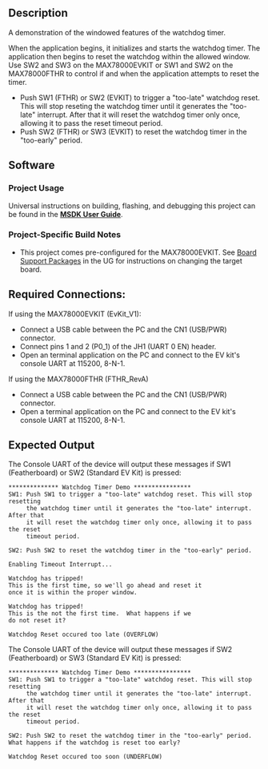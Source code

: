 ## Description

A demonstration of the windowed features of the watchdog timer.

When the application begins, it initializes and starts the watchdog timer.  The application then begins to reset the watchdog within the allowed window.  Use SW2 and SW3 on the MAX78000EVKIT or SW1 and SW2 on the MAX78000FTHR to control if and when the application attempts to reset the timer.

- Push SW1 (FTHR) or SW2 (EVKIT) to trigger a "too-late" watchdog reset. This will stop reseting the watchdog timer until it generates the "too-late" interrupt.  After that it will reset the watchdog timer only once, allowing it to pass the reset timeout period.
- Push SW2 (FTHR) or SW3 (EVKIT) to reset the watchdog timer in the "too-early" period.

## Software

### Project Usage

Universal instructions on building, flashing, and debugging this project can be found in the **[MSDK User Guide](https://analog-devices-msdk.github.io/msdk/USERGUIDE/)**.

### Project-Specific Build Notes

* This project comes pre-configured for the MAX78000EVKIT.  See [Board Support Packages](https://analog-devices-msdk.github.io/msdk/USERGUIDE/#board-support-packages) in the UG for instructions on changing the target board.

## Required Connections:

If using the MAX78000EVKIT (EvKit_V1):
-   Connect a USB cable between the PC and the CN1 (USB/PWR) connector.
-   Connect pins 1 and 2 (P0_1) of the JH1 (UART 0 EN) header.
-   Open an terminal application on the PC and connect to the EV kit's console UART at 115200, 8-N-1.

If using the MAX78000FTHR (FTHR_RevA)
-   Connect a USB cable between the PC and the CN1 (USB/PWR) connector.
-   Open a terminal application on the PC and connect to the EV kit's console UART at 115200, 8-N-1.

## Expected Output

The Console UART of the device will output these messages if SW1 (Featherboard) or SW2 (Standard EV Kit) is pressed:

```
************** Watchdog Timer Demo ****************
SW1: Push SW1 to trigger a "too-late" watchdog reset. This will stop resetting
     the watchdog timer until it generates the "too-late" interrupt.  After that
     it will reset the watchdog timer only once, allowing it to pass the reset
     timeout period.

SW2: Push SW2 to reset the watchdog timer in the "too-early" period.

Enabling Timeout Interrupt...

Watchdog has tripped!
This is the first time, so we'll go ahead and reset it
once it is within the proper window.

Watchdog has tripped!
This is the not the first time.  What happens if we
do not reset it?

Watchdog Reset occured too late (OVERFLOW)
```

The Console UART of the device will output these messages if SW2 (Featherboard) or SW3 (Standard EV Kit) is pressed:

```
************** Watchdog Timer Demo ****************
SW1: Push SW1 to trigger a "too-late" watchdog reset. This will stop resetting
     the watchdog timer until it generates the "too-late" interrupt.  After that
     it will reset the watchdog timer only once, allowing it to pass the reset
     timeout period.

SW2: Push SW2 to reset the watchdog timer in the "too-early" period.
What happens if the watchdog is reset too early?

Watchdog Reset occured too soon (UNDERFLOW)
```

